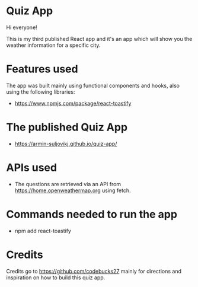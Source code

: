 # Quiz App
Hi everyone!

This is my third published React app and it's an app which will show you the weather information for a specific city.

# Features used
The app was built mainly using functional components and hooks, also using the following libraries:
- https://www.npmjs.com/package/react-toastify

# The published Quiz App
- https://armin-suljovikj.github.io/quiz-app/

# APIs used
- The questions are retrieved via an API from https://home.openweathermap.org using fetch.

# Commands needed to run the app
- npm add react-toastify

# Credits
Credits go to https://github.com/codebucks27 mainly for directions and inspiration on how to build this quiz app.
